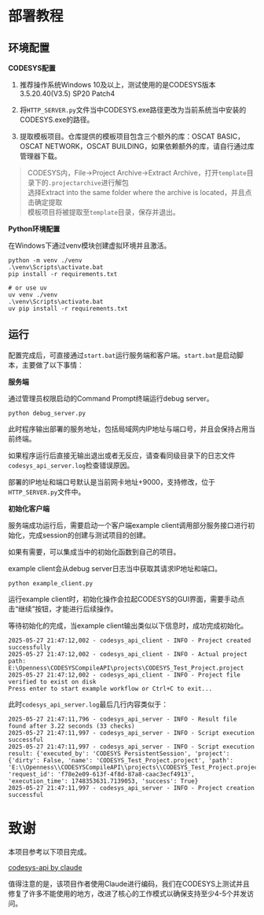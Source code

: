 # 部署教程

## 环境配置

**CODESYS配置**

1. 推荐操作系统Windows 10及以上，测试使用的是CODESYS版本3.5.20.40(V3.5) SP20 Patch4

2. 将`HTTP_SERVER.py`文件当中CODESYS.exe路径更改为当前系统当中安装的CODESYS.exe的路径。

3. 提取模板项目。仓库提供的模板项目包含三个额外的库：OSCAT BASIC，OSCAT NETWORK，OSCAT BUILDING，如果依赖额外的库，请自行通过库管理器下载。  

> CODESYS内，File->Project Archive->Extract Archive，打开`template`目录下的`.projectarchive`进行解包  
> 选择Extract into the same folder where the archive is located，并且点击确定提取  
> 模板项目将被提取至`template`目录，保存并退出。

**Python环境配置**

在Windows下通过venv模块创建虚拟环境并且激活。

```
python -m venv ./venv
.\venv\Scripts\activate.bat
pip install -r requirements.txt

# or use uv
uv venv ./venv
.\venv\Scripts\activate.bat
uv pip install -r requirements.txt
```

## 运行

配置完成后，可直接通过`start.bat`运行服务端和客户端。`start.bat`是启动脚本，主要做了以下事情：

**服务端**

通过管理员权限启动的Command Prompt终端运行debug server。

```
python debug_server.py
```

此时程序输出部署的服务地址，包括局域网内IP地址与端口号，并且会保持占用当前终端。

如果程序运行后直接无输出退出或者无反应，请查看同级目录下的日志文件`codesys_api_server.log`检查错误原因。

部署的IP地址和端口号默认是当前网卡地址+9000，支持修改，位于`HTTP_SERVER.py`文件中。

**初始化客户端**

服务端成功运行后，需要启动一个客户端example client调用部分服务接口进行初始化，完成session的创建与测试项目的创建。

如果有需要，可以集成当中的初始化函数到自己的项目。

example client会从debug server日志当中获取其请求IP地址和端口。

```
python example_client.py
```

运行example client时，初始化操作会拉起CODESYS的GUI界面，需要手动点击“继续”按钮，才能进行后续操作。

等待初始化的完成，当example client输出类似以下信息时，成功完成初始化。

```
2025-05-27 21:47:12,002 - codesys_api_client - INFO - Project created successfully
2025-05-27 21:47:12,002 - codesys_api_client - INFO - Actual project path: E:\Openness\CODESYSCompileAPI\projects\CODESYS_Test_Project.project
2025-05-27 21:47:12,002 - codesys_api_client - INFO - Project file verified to exist on disk
Press enter to start example workflow or Ctrl+C to exit...
```

此时`codesys_api_server.log`最后几行内容类似于：

```
2025-05-27 21:47:11,796 - codesys_api_server - INFO - Result file found after 3.22 seconds (33 checks)
2025-05-27 21:47:11,997 - codesys_api_server - INFO - Script execution successful
2025-05-27 21:47:11,997 - codesys_api_server - INFO - Script execution result: {'executed_by': 'CODESYS PersistentSession', 'project': {'dirty': False, 'name': 'CODESYS_Test_Project.project', 'path': 'E:\\Openness\\CODESYSCompileAPI\\projects\\CODESYS_Test_Project.project'}, 'request_id': 'f78e2e09-613f-4f8d-87a8-caac3ecf4913', 'execution_time': 1748353631.7139053, 'success': True}
2025-05-27 21:47:11,997 - codesys_api_server - INFO - Project creation successful
```

# 致谢

本项目参考以下项目完成。

[codesys-api by claude](https://github.com/johannesPettersson80/codesys-api)

值得注意的是，该项目作者使用Claude进行编码，我们在CODESYS上测试并且修复了许多不能使用的地方，改进了核心的工作模式以确保支持至少4-5个并发访问。
